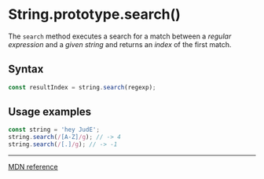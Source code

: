 # String.prototype.search()

The `search` method executes a search for a match between a _regular expression_ and a _given string_ and returns an _index_ of the first match.

## Syntax

```js
const resultIndex = string.search(regexp);
```

## Usage examples

```js
const string = 'hey JudE';
string.search(/[A-Z]/g); // -> 4
string.search(/[.]/g); // -> -1
```

---

[MDN reference](https://developer.mozilla.org/en-US/docs/Web/JavaScript/Reference/Global_Objects/String/search)
